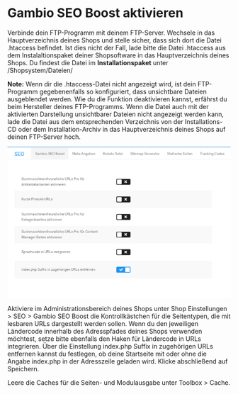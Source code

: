 # Gambio SEO Boost aktivieren 

Verbinde dein FTP-Programm mit deinem FTP-Server. Wechsele in das Hauptverzeichnis deines Shops und stelle sicher, dass sich dort die Datei .htaccess befindet. Ist dies nicht der Fall, lade bitte die Datei .htaccess aus dem Instalaltionspaket deiner Shopsoftware in das Hauptverzeichnis deines Shops. Du findest die Datei im **Installationspaket** unter /Shopsystem/Dateien/

**Note:** Wenn dir die .htaccess-Datei nicht angezeigt wird, ist dein FTP-Programm gegebenenfalls so konfiguriert, dass unsichtbare Dateien ausgeblendet werden. Wie du die Funktion deaktivieren kannst, erfährst du beim Hersteller deines FTP-Programms. Wenn die Datei auch mit der aktivierten Darstellung unsichtbarer Dateien nicht angezeigt werden kann, lade die Datei aus dem entsprechenden Verzeichnis von der Installations-CD oder dem Installation-Archiv in das Hauptverzeichnis deines Shops auf deinen FTP-Server hoch.

![](Bilder/Abb007_SEO_Boost_aktivieren.png "Gambio SEO Boost Einstellungen")

Aktiviere im Administrationsbereich deines Shops unter Shop Einstellungen \> SEO \> Gambio SEO Boost die Kontrollkästchen für die Seitentypen, die mit lesbaren URLs dargestellt werden sollen. Wenn du den jeweiligen Ländercode innerhalb des Adresspfades deines Shops verwenden möchtest, setze bitte ebenfalls den Haken für Ländercode in URLs integrieren. Über die Einstellung index.php Suffix in zugehörigen URLs entfernen kannst du festlegen, ob deine Startseite mit oder ohne die Angabe index.php in der Adresszeile geladen wird. Klicke abschließend auf Speichern.

Leere die Caches für die Seiten- und Modulausgabe unter Toolbox \> Cache.



